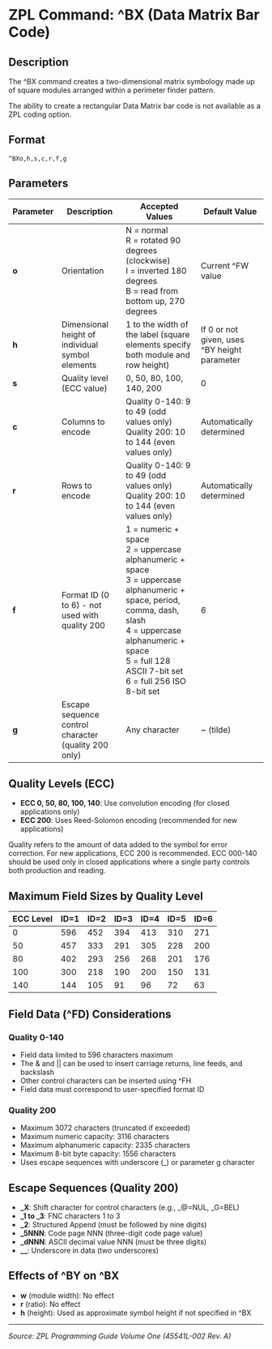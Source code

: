 # ZPL Command: ^BX (Data Matrix Bar Code)

## Description
The ^BX command creates a two-dimensional matrix symbology made up of square modules arranged within a perimeter finder pattern.

The ability to create a rectangular Data Matrix bar code is not available as a ZPL coding option.

## Format
```
^BXo,h,s,c,r,f,g
```

## Parameters
| Parameter | Description | Accepted Values | Default Value |
|-----------|-------------|----------------|---------------|
| **o** | Orientation | N = normal<br>R = rotated 90 degrees (clockwise)<br>I = inverted 180 degrees<br>B = read from bottom up, 270 degrees | Current ^FW value |
| **h** | Dimensional height of individual symbol elements | 1 to the width of the label (square elements specify both module and row height) | If 0 or not given, uses ^BY height parameter |
| **s** | Quality level (ECC value) | 0, 50, 80, 100, 140, 200 | 0 |
| **c** | Columns to encode | Quality 0-140: 9 to 49 (odd values only)<br>Quality 200: 10 to 144 (even values only) | Automatically determined |
| **r** | Rows to encode | Quality 0-140: 9 to 49 (odd values only)<br>Quality 200: 10 to 144 (even values only) | Automatically determined |
| **f** | Format ID (0 to 6) - not used with quality 200 | 1 = numeric + space<br>2 = uppercase alphanumeric + space<br>3 = uppercase alphanumeric + space, period, comma, dash, slash<br>4 = uppercase alphanumeric + space<br>5 = full 128 ASCII 7-bit set<br>6 = full 256 ISO 8-bit set | 6 |
| **g** | Escape sequence control character (quality 200 only) | Any character | ~ (tilde) |

## Quality Levels (ECC)
- **ECC 0, 50, 80, 100, 140**: Use convolution encoding (for closed applications only)
- **ECC 200**: Uses Reed-Solomon encoding (recommended for new applications)

Quality refers to the amount of data added to the symbol for error correction. For new applications, ECC 200 is recommended. ECC 000-140 should be used only in closed applications where a single party controls both production and reading.

## Maximum Field Sizes by Quality Level

| ECC Level | ID=1 | ID=2 | ID=3 | ID=4 | ID=5 | ID=6 |
|-----------|------|------|------|------|------|------|
| 0 | 596 | 452 | 394 | 413 | 310 | 271 |
| 50 | 457 | 333 | 291 | 305 | 228 | 200 |
| 80 | 402 | 293 | 256 | 268 | 201 | 176 |
| 100 | 300 | 218 | 190 | 200 | 150 | 131 |
| 140 | 144 | 105 | 91 | 96 | 72 | 63 |

## Field Data (^FD) Considerations

### Quality 0-140
- Field data limited to 596 characters maximum
- The \& and || can be used to insert carriage returns, line feeds, and backslash
- Other control characters can be inserted using ^FH
- Field data must correspond to user-specified format ID

### Quality 200
- Maximum 3072 characters (truncated if exceeded)
- Maximum numeric capacity: 3116 characters
- Maximum alphanumeric capacity: 2335 characters  
- Maximum 8-bit byte capacity: 1556 characters
- Uses escape sequences with underscore (_) or parameter g character

## Escape Sequences (Quality 200)
- **_X**: Shift character for control characters (e.g., _@=NUL, _G=BEL)
- **_1 to _3**: FNC characters 1 to 3
- **_2**: Structured Append (must be followed by nine digits)
- **_5NNN**: Code page NNN (three-digit code page value)
- **_dNNN**: ASCII decimal value NNN (must be three digits)
- **__**: Underscore in data (two underscores)

## Effects of ^BY on ^BX
- **w** (module width): No effect
- **r** (ratio): No effect  
- **h** (height): Used as approximate symbol height if not specified in ^BX

---
*Source: ZPL Programming Guide Volume One (45541L-002 Rev. A)*